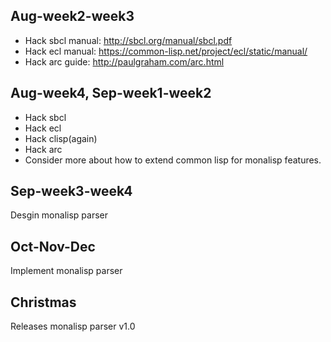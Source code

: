 
## Aug-week2-week3
- Hack sbcl manual: http://sbcl.org/manual/sbcl.pdf
- Hack ecl manual: https://common-lisp.net/project/ecl/static/manual/
- Hack arc guide: http://paulgraham.com/arc.html

## Aug-week4, Sep-week1-week2
- Hack sbcl
- Hack ecl
- Hack clisp(again)
- Hack arc
- Consider more about how to extend common lisp for monalisp features. 

## Sep-week3-week4
Desgin monalisp parser

## Oct-Nov-Dec
Implement monalisp parser

## Christmas
Releases monalisp parser v1.0


